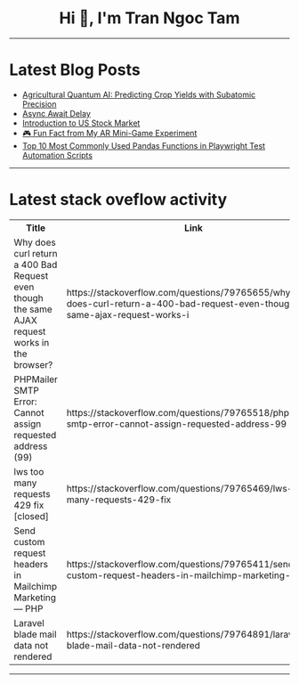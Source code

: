 <h1 align="center">Hi 👋, I'm Tran Ngoc Tam</h1>

---

# Latest Blog Posts 
<!-- BLOG-POST-LIST:START -->
- [Agricultural Quantum AI: Predicting Crop Yields with Subatomic Precision](https://dev.to/kushvanth_chowdarynagabh/agricultural-quantum-ai-predicting-crop-yields-with-subatomic-precision-59l3)
- [Async Await Delay](https://dev.to/elshoddev/async-await-delay-gh7)
- [Introduction to US Stock Market](https://dev.to/madgan95/introduction-to-us-stock-market-5g32)
- [🎮 Fun Fact from My AR Mini-Game Experiment](https://dev.to/cutieyunnytech/fun-fact-from-my-ar-mini-game-experiment-5f6l)
- [Top 10 Most Commonly Used Pandas Functions in Playwright Test Automation Scripts](https://dev.to/arun_dhole_c877fddec2131d/top-10-most-commonly-used-pandas-functions-in-playwright-test-automation-scripts-1a0o)
<!-- BLOG-POST-LIST:END -->

---

# Latest stack oveflow activity
<table>
  <tr><th>Title</th><th>Link</th></tr>
  <!-- STACKOVERFLOW:START --><tr><td>Why does curl return a 400 Bad Request even though the same AJAX request works in the browser?</td><td>https://stackoverflow.com/questions/79765655/why-does-curl-return-a-400-bad-request-even-though-the-same-ajax-request-works-i</td></tr><tr><td>PHPMailer SMTP Error: Cannot assign requested address &lpar;99&rpar;</td><td>https://stackoverflow.com/questions/79765518/phpmailer-smtp-error-cannot-assign-requested-address-99</td></tr><tr><td>lws too many requests 429 fix [closed]</td><td>https://stackoverflow.com/questions/79765469/lws-too-many-requests-429-fix</td></tr><tr><td>Send custom request headers in Mailchimp Marketing — PHP</td><td>https://stackoverflow.com/questions/79765411/send-custom-request-headers-in-mailchimp-marketing-php</td></tr><tr><td>Laravel blade mail data not rendered</td><td>https://stackoverflow.com/questions/79764891/laravel-blade-mail-data-not-rendered</td></tr><!-- STACKOVERFLOW:END -->
</table>

---


